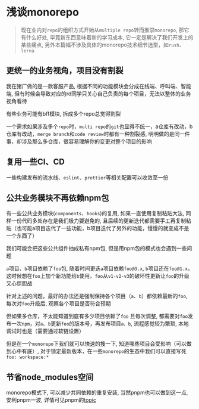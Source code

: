 # 浅谈monorepo

> 现在业内对`repo`的组织方式开始从`multiple repo`转而推崇`monorepo`, 那它有什么好处, 毕竟新东西意味着新的学习成本, 它一定是解决了我们开发上的某些痛点,
 另外本篇幅不涉及具体的monorepo技术细节选型，如`rush`、`lerna`

## 更统一的业务视角，项目没有割裂

我在猪厂做的是一款客服产品, 根据不同的功能模块会分成在线端、呼叫端、智能端, 但有时候会导致对应的rd同学只关心自己负责的每个项目，无法以整体的业务视角看待

有些业务可能有bff模块, 拆成多个repo总觉得割裂

一个需求如果涉及多个`repo`时，`multi repo`的`git`也显得不统一，a仓库有改动，b仓库有改动，`merge branch`和`code review`时都有一种割裂感, 明明做的是同一件事，却涉及那么多仓库，很容易理解你的变更对整个项目的影响

## 复用一些CI、CD

一些构建发布的流水线、`eslint`、`prettier`等相关配置可以收敛至一份

## 公共业务模块不再依赖npm包

有一些公共业务模块(`components`、`hooks`)的复用, 如果一直使用复制粘贴大法, 同样一份代码多处存在是我们极力要避免的, 且后续的更新迭代都需要手工再复制粘贴（也可能a项目迭代了一些功能，b项目迭代了另外的功能，慢慢的就变成不是一个东西了）

我们可能会把这些公共组件抽成私有npm包, 但是用npm包的模式也会遇到一些问题

`a`项目、`b`项目依赖了`foo`包, 随着时间更迭`a`项目依赖`foo@3.x`, `b`项目还在`foo@1.x`，这时候想在`foo`上加个新功能给`b`使用，`foo`从`v1-v2-v3`的破坏性更新让`foo`的升级又心惊胆战

针对上述的问题，最好的办法还是强制保持各个项目（`a`、`b`）都依赖最新的`foo`, 每次对`foo`升级后, 观察各个项目是否符合预期

但如果多仓库，不太能知道到底有多少项目依赖了`foo`
且每次调整, 都需要对`foo`发布一次`npm`，对`a`、`b`更新`foo`的版本号，再发布项目`a、b`, 流程感觉较为繁琐,
本地调试时也是（需要通过软链设置）

但是在一个`monorepo`下我们就可以快速的搜一下, 知道哪些项目会受影响（可以做到心中有底）, 对于锁定最新版本，在一些`monorepo`的生态中我们可以直接写死`foo: workspace:*`

## 节省node_modules空间

monorepo模式下, 可以减少共同依赖的重复安装, 当然pnpm也可以做到这一点, 安利pnpm一波, 详情可见pnpm的[topic](https://zrj1031.github.io/pnpm.html#npm-%E5%AD%98%E5%9C%A8%E7%9A%84%E9%97%AE%E9%A2%98)
